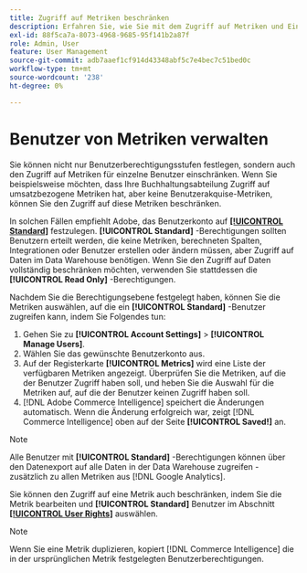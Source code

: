 ```yaml
---
title: Zugriff auf Metriken beschränken
description: Erfahren Sie, wie Sie mit dem Zugriff auf Metriken und Einschränkungen arbeiten.
exl-id: 88f5ca7a-8073-4968-9685-95f141b2a87f
role: Admin, User
feature: User Management
source-git-commit: adb7aaef1cf914d43348abf5c7e4bec7c51bed0c
workflow-type: tm+mt
source-wordcount: '238'
ht-degree: 0%

---
```


# Benutzer von Metriken verwalten

Sie können nicht nur Benutzerberechtigungsstufen festlegen, sondern auch den Zugriff auf Metriken für einzelne Benutzer einschränken. Wenn Sie beispielsweise möchten, dass Ihre Buchhaltungsabteilung Zugriff auf umsatzbezogene Metriken hat, aber keine Benutzerakquise-Metriken, können Sie den Zugriff auf diese Metriken beschränken.

In solchen Fällen empfiehlt Adobe, das Benutzerkonto auf **[[!UICONTROL Standard]](../../administrator/user-management/user-management.md)** festzulegen. **[!UICONTROL Standard]** -Berechtigungen sollten Benutzern erteilt werden, die keine Metriken, berechneten Spalten, Integrationen oder Benutzer erstellen oder ändern müssen, aber Zugriff auf Daten im Data Warehouse benötigen. Wenn Sie den Zugriff auf Daten vollständig beschränken möchten, verwenden Sie stattdessen die **[!UICONTROL Read Only]** -Berechtigungen.

Nachdem Sie die Berechtigungsebene festgelegt haben, können Sie die Metriken auswählen, auf die ein **[!UICONTROL Standard]** -Benutzer zugreifen kann, indem Sie Folgendes tun:

1. Gehen Sie zu **[!UICONTROL Account Settings]** > **[!UICONTROL Manage Users]**.
1. Wählen Sie das gewünschte Benutzerkonto aus.
1. Auf der Registerkarte **[!UICONTROL Metrics]** wird eine Liste der verfügbaren Metriken angezeigt. Überprüfen Sie die Metriken, auf die der Benutzer Zugriff haben soll, und heben Sie die Auswahl für die Metriken auf, auf die der Benutzer keinen Zugriff haben soll.
1. [!DNL Adobe Commerce Intelligence] speichert die Änderungen automatisch. Wenn die Änderung erfolgreich war, zeigt [!DNL Commerce Intelligence] oben auf der Seite **[!UICONTROL Saved!]** an.

>[!NOTE]
>
>Alle Benutzer mit **[!UICONTROL Standard]** -Berechtigungen können über den Datenexport auf alle Daten in der Data Warehouse zugreifen - zusätzlich zu allen Metriken aus [!DNL Google Analytics].

Sie können den Zugriff auf eine Metrik auch beschränken, indem Sie die Metrik bearbeiten und **[!UICONTROL Standard]** Benutzer im Abschnitt **[[!UICONTROL User Rights]](../../data-user/reports/ess-manage-data-metrics.md)** auswählen.

>[!NOTE]
>
>Wenn Sie eine Metrik duplizieren, kopiert [!DNL Commerce Intelligence] die in der ursprünglichen Metrik festgelegten Benutzerberechtigungen.
